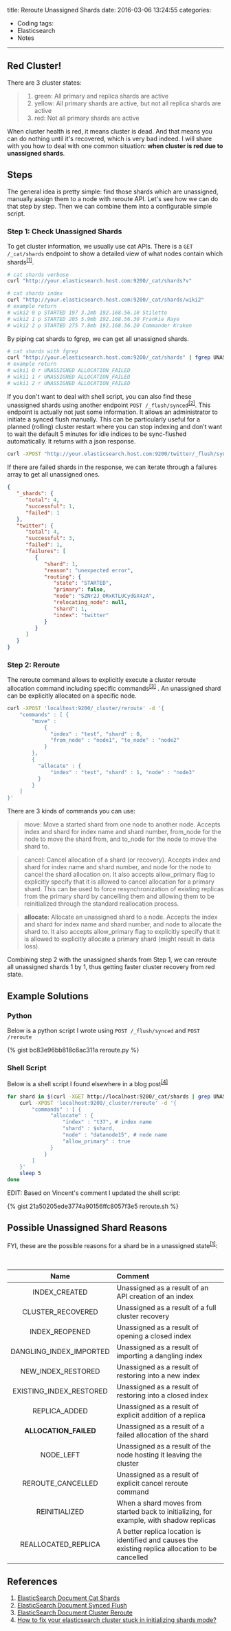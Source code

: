 title: Reroute Unassigned Shards
date: 2016-03-06 13:24:55
categories:
  - Coding
tags:
  - Elasticsearch
  - Notes
---
  
## Red Cluster!  
  
There are 3 cluster states:   
  
>1. green: All primary and replica shards are active
>2. yellow: All primary shards are active, but not all replica shards are active
>3. red: Not all primary shards are active 
  
When cluster health is red, it means cluster is dead. And that means you can do nothing until it's recovered, which is very bad indeed. I will share with you how to deal with one common situation: **when cluster is red due to unassigned shards**.  
  
## Steps  
  
The general idea is pretty simple: find those shards which are unassigned, manually assign them to a node with reroute API. Let's see how we can do that step by step. Then we can combine them into a configurable simple script. 
  
### Step 1: Check Unassigned Shards  
  
To get cluster information, we usually use cat APIs. There is a `GET /_cat/shards` endpoint to show a detailed view of what nodes contain which shards<sup>[[1]](#References)</sup>. 
  
```bash Cat shards
# cat shards verbose
curl "http://your.elasticsearch.host.com:9200/_cat/shards?v"

# cat shards index
curl "http://your.elasticsearch.host.com:9200/_cat/shards/wiki2"
# example return
# wiki2 0 p STARTED 197 3.2mb 192.168.56.10 Stiletto
# wiki2 1 p STARTED 205 5.9mb 192.168.56.30 Frankie Raye
# wiki2 2 p STARTED 275 7.8mb 192.168.56.20 Commander Kraken
```
  
By piping cat shards to fgrep, we can get all unassigned shards. 
```bash Get unassigned shards
# cat shards with fgrep
curl "http://your.elasticsearch.host.com:9200/_cat/shards" | fgrep UNASSIGNED
# example return
# wiki1 0 r UNASSIGNED ALLOCATION_FAILED
# wiki1 1 r UNASSIGNED ALLOCATION_FAILED
# wiki1 2 r UNASSIGNED ALLOCATION_FAILED
```

If you don't want to deal with shell script, you can also find these unassigned shards using another endpoint `POST /_flush/synced`<sup>[[2]](#References)</sup>. This endpoint is actually not just some information. It allows an administrator to initiate a synced flush manually. This can be particularly useful for a planned (rolling) cluster restart where you can stop indexing and don’t want to wait the default 5 minutes for idle indices to be sync-flushed automatically. It returns with a json response.  

```bash _flush/synced
curl -XPOST "http://your.elasticsearch.host.com:9200/twitter/_flush/synced"
```

If there are failed shards in the response, we can iterate through a failures array to get all unassigned ones. 
```json Example response with failed shards
{
   "_shards": {
      "total": 4,
      "successful": 1,
      "failed": 1
   },
   "twitter": {
      "total": 4,
      "successful": 3,
      "failed": 1,
      "failures": [
         {
            "shard": 1,
            "reason": "unexpected error",
            "routing": {
               "state": "STARTED",
               "primary": false,
               "node": "SZNr2J_ORxKTLUCydGX4zA",
               "relocating_node": null,
               "shard": 1,
               "index": "twitter"
            }
         }
      ]
   }
}
```
  
### Step 2: Reroute 
  
The reroute command allows to explicitly execute a cluster reroute allocation command including specific commands<sup>[[3]](#References)</sup>  . An unassigned shard can be explicitly allocated on a specific node.

```bash Reroute example
curl -XPOST 'localhost:9200/_cluster/reroute' -d '{
    "commands" : [ {
        "move" :
            {
              "index" : "test", "shard" : 0,
              "from_node" : "node1", "to_node" : "node2"
            }
        },
        {
          "allocate" : {
              "index" : "test", "shard" : 1, "node" : "node3"
          }
        }
    ]
}'
```

There are 3 kinds of commands you can use: 
>move: Move a started shard from one node to another node. Accepts index and shard for index name and shard number, from_node for the node to move the shard from, and to_node for the node to move the shard to.

>cancel: Cancel allocation of a shard (or recovery). Accepts index and shard for index name and shard number, and node for the node to cancel the shard allocation on. It also accepts allow_primary flag to explicitly specify that it is allowed to cancel allocation for a primary shard. This can be used to force resynchronization of existing replicas from the primary shard by cancelling them and allowing them to be reinitialized through the standard reallocation process.

>**allocate**: Allocate an unassigned shard to a node. Accepts the index and shard for index name and shard number, and node to allocate the shard to. It also accepts allow_primary flag to explicitly specify that it is allowed to explicitly allocate a primary shard (might result in data loss).  
  
Combining step 2 with the unassigned shards from Step 1, we can reroute all unassigned shards 1 by 1, thus getting faster cluster recovery from red state.  
  
## Example Solutions

### Python  
  
Below is a python script I wrote using `POST /_flush/synced` and `POST /reroute`  
  
{% gist bc83e96bb818c6ac311a reroute.py %}
  
### Shell Script  
  
Below is a shell script I found elsewhere in a blog post<sup>[[4]](#References)</sup>  
  
```bash 
for shard in $(curl -XGET http://localhost:9200/_cat/shards | grep UNASSIGNED | awk '{print $2}'); do
    curl -XPOST 'localhost:9200/_cluster/reroute' -d '{
        "commands" : [ {
              "allocate" : {
                  "index" : "t37", # index name
                  "shard" : $shard,
                  "node" : "datanode15", # node name
                  "allow_primary" : true
              }
            }
        ]
    }'
    sleep 5
done
```

EDIT: Based on Vincent's comment I updated the shell script:  
  
{% gist 21a50205ede3774a90156ffc8057f3e5 reroute.sh %}
  
## Possible Unassigned Shard Reasons  
  
FYI, these are the possible reasons for a shard be in a unassigned state<sup>[[1]](#References)</sup>:  

</br>

|Name|Comment|
|:--:|:------|
|INDEX_CREATED|Unassigned as a result of an API creation of an index|
|CLUSTER_RECOVERED|Unassigned as a result of a full cluster recovery|
|INDEX_REOPENED|Unassigned as a result of opening a closed index|
|DANGLING_INDEX_IMPORTED|Unassigned as a result of importing a dangling index|
|NEW_INDEX_RESTORED|Unassigned as a result of restoring into a new index|
|EXISTING_INDEX_RESTORED|Unassigned as a result of restoring into a closed index|
|REPLICA_ADDED|Unassigned as a result of explicit addition of a replica|
|**ALLOCATION_FAILED**|Unassigned as a result of a failed allocation of the shard|
|NODE_LEFT|Unassigned as a result of the node hosting it leaving the cluster|
|REROUTE_CANCELLED|Unassigned as a result of explicit cancel reroute command|
|REINITIALIZED|When a shard moves from started back to initializing, for example, with shadow replicas|
|REALLOCATED_REPLICA|A better replica location is identified and causes the existing replica allocation to be cancelled|
  
## References  
  
1. [ElasticSearch Document Cat Shards](https://www.elastic.co/guide/en/elasticsearch/reference/current/cat-shards.html#cat-shards)
2. [ElasticSearch Document Synced Flush](https://www.elastic.co/guide/en/elasticsearch/reference/current/indices-synced-flush.html)  
3. [ElasticSearch Document Cluster Reroute](https://www.elastic.co/guide/en/elasticsearch/reference/2.2/cluster-reroute.html)
4. [How to fix your elasticsearch cluster stuck in initializing shards mode?](https://t37.net/how-to-fix-your-elasticsearch-cluster-stuck-in-initializing-shards-mode.html)  
